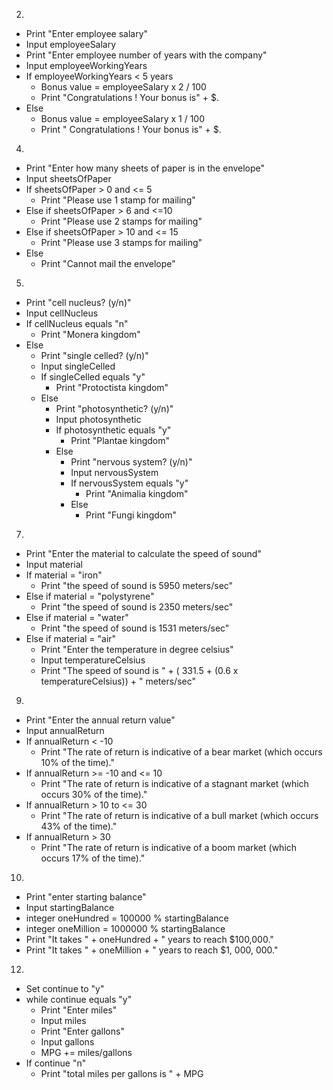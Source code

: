 2. 
- Print "Enter employee salary"
- Input employeeSalary
- Print "Enter employee number of years with the company"
- Input employeeWorkingYears
- If employeeWorkingYears < 5 years 
  - Bonus value = employeeSalary x 2 / 100
  - Print "Congratulations ! Your bonus is" + $<bonus value>.
- Else
  - Bonus value = employeeSalary x 1 / 100
  - Print " Congratulations ! Your bonus is" + $<bonus value>.

4.
- Print "Enter how many sheets of paper is in the envelope"
- Input sheetsOfPaper
- If sheetsOfPaper > 0 and <= 5
  - Print "Please use 1 stamp for mailing"
- Else if sheetsOfPaper > 6 and <=10
  - Print "Please use 2 stamps for mailing"
- Else if sheetsOfPaper > 10 and <= 15
  - Print "Please use 3 stamps for mailing"
- Else
  - Print "Cannot mail the envelope"

5.
- Print "cell nucleus? (y/n)"
- Input cellNucleus
- If cellNucleus equals "n"
  - Print "Monera kingdom"
- Else
  - Print "single celled? (y/n)"
  - Input singleCelled
  - If singleCelled equals "y"
    - Print "Protoctista kingdom"
  - Else
    - Print "photosynthetic? (y/n)"
    - Input photosynthetic
    - If photosynthetic equals "y"
      - Print "Plantae kingdom"
    - Else
      - Print "nervous system? (y/n)"
      - Input nervousSystem
      - If nervousSystem equals "y"
        - Print "Animalia kingdom"
      - Else
        - Print "Fungi kingdom"
      
7.
- Print "Enter the material to calculate the speed of sound"
- Input material
- If material = "iron"
  - Print "the speed of sound is 5950 meters/sec"
- Else if material = "polystyrene"
  - Print "the speed of sound is 2350 meters/sec"
- Else if material = "water"
  - Print "the speed of sound is 1531 meters/sec"
- Else if material = "air"
  - Print "Enter the temperature in degree celsius"
  - Input temperatureCelsius
  - Print "The speed of sound is " + ( 331.5 + (0.6 x temperatureCelsius)) + " meters/sec"

9.
- Print "Enter the annual return value"
- Input annualReturn
- If annualReturn < -10
  - Print "The rate of return is indicative of a bear market (which occurs 10% of the time)."
- If annualReturn >= -10 and <= 10
  - Print "The rate of return is indicative of a stagnant market (which occurs 30% of the time)."
- If annualReturn > 10 to <= 30
  - Print "The rate of return is indicative of a bull market (which occurs 43% of the time)."
- If annualReturn > 30
  - Print "The rate of return is indicative of a boom market (which occurs 17% of the time)."

10.
- Print "enter starting balance"
- Input startingBalance
- integer oneHundred = 100000 % startingBalance
- integer oneMillion = 1000000 % startingBalance
- Print "It takes " + oneHundred + " years to reach $100,000."
- Print "It takes " + oneMillion + " years to reach $1, 000, 000."

12.
- Set continue to "y"
- while continue equals "y"
  - Print "Enter miles"
  - Input miles
  - Print "Enter gallons"
  - Input gallons
  - MPG += miles/gallons
- If continue "n"
  - Print "total miles per gallons is " + MPG
  


